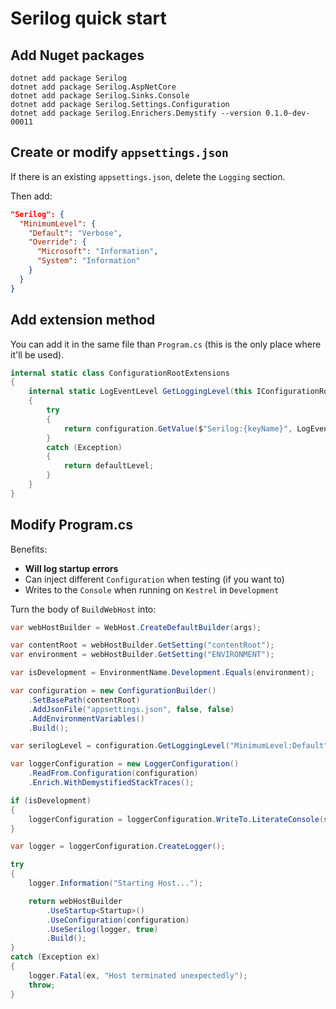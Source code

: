 # Serilog quick start

## Add Nuget packages

```posh
dotnet add package Serilog
dotnet add package Serilog.AspNetCore
dotnet add package Serilog.Sinks.Console
dotnet add package Serilog.Settings.Configuration
dotnet add package Serilog.Enrichers.Demystify --version 0.1.0-dev-00011
```
## Create or modify `appsettings.json`

If there is an existing `appsettings.json`, delete the `Logging` section.

Then add:

```json
"Serilog": {
  "MinimumLevel": {
    "Default": "Verbose",
    "Override": {
      "Microsoft": "Information",
      "System": "Information"
    }
  }
}
```

## Add extension method

You can add it in the same file than `Program.cs` (this is the only place where it'll be used).

```csharp
internal static class ConfigurationRootExtensions
{
    internal static LogEventLevel GetLoggingLevel(this IConfigurationRoot configuration, string keyName, LogEventLevel defaultLevel = LogEventLevel.Warning)
    {
        try
        {
            return configuration.GetValue($"Serilog:{keyName}", LogEventLevel.Warning);
        }
        catch (Exception)
        {
            return defaultLevel;
        }
    }
}
```

## Modify Program.cs

Benefits:

- **Will log startup errors**
- Can inject different `Configuration` when testing (if you want to)
- Writes to the `Console` when running on `Kestrel` in `Development`

Turn the body of `BuildWebHost` into:

```csharp
var webHostBuilder = WebHost.CreateDefaultBuilder(args);

var contentRoot = webHostBuilder.GetSetting("contentRoot");
var environment = webHostBuilder.GetSetting("ENVIRONMENT");

var isDevelopment = EnvironmentName.Development.Equals(environment);

var configuration = new ConfigurationBuilder()
	.SetBasePath(contentRoot)
	.AddJsonFile("appsettings.json", false, false)
	.AddEnvironmentVariables()
	.Build();

var serilogLevel = configuration.GetLoggingLevel("MinimumLevel:Default");

var loggerConfiguration = new LoggerConfiguration()
	.ReadFrom.Configuration(configuration)
	.Enrich.WithDemystifiedStackTraces();

if (isDevelopment)
{
	loggerConfiguration = loggerConfiguration.WriteTo.LiterateConsole(serilogLevel);
}

var logger = loggerConfiguration.CreateLogger();

try
{
	logger.Information("Starting Host...");

	return webHostBuilder
		.UseStartup<Startup>()
		.UseConfiguration(configuration)
		.UseSerilog(logger, true)
		.Build();
}
catch (Exception ex)
{
	logger.Fatal(ex, "Host terminated unexpectedly");
	throw;
}
```

